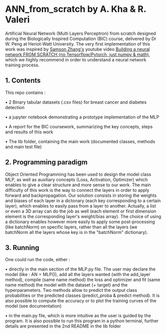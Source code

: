 # ANN_from_scratch by A. Kha & R. Valeri

Artificial Neural Network (Multi Layers Perceptron) from scratch designed during the Biologically Inspired Computation (BIC) course, delivered by Dr W. Peng at Heriot-Watt University. The very first implementation of this work was inspired by [Samson Zhang's](https://www.youtube.com/c/SamsonZhangTheSalmon) youtube video [Building a neural network FROM SCRATCH (no Tensorflow/Pytorch, just numpy & math)](https://www.youtube.com/watch?v=w8yWXqWQYmU), which we highly recommend in order to understand a neural network training process. 

## 1. Contents

This repo contains :

• 2 Binary tabular datasets (.csv files) for breast cancer and diabetes detection

• a jupyter notebook demonstrating a prototype implementation of the MLP

• A report for the BIC coursework, summarizing the key concepts, steps and results of this work

• The lib folder, containing the main work (documented classes, methods and main test file)

## 2. Programming paradigm

Object Oriented Programming has been used to design the model class MLP, as well as auxiliary concepts (Loss, Activation, Optimizer) which enables to give a clear structure and more sense to our work.
The main difficulty of this work is the way to connect the layers in order to apply forward and backpropagation. Our solution consists in storing the weights and biases of each layer in a dictonary (each key corresponding to a certain layer), which enables to easily pass from a layer to another.
Actually, a list or even a 3D array can do the job as well (each element or first dimension element is the corresponding layer's weight/bias array). The choice of using a dictionary enables however more easily to apply some post-processing (like batchNorm) on specific layers, rather than all the layers (we batchNorm all the layers whose key is in the "batchNorm" dictionary).

## 3. Running

One could run the code, either :

• directly in the main section of the MLP.py file. The user may declare the model (like : AN = MLP()), add all the layers wanted (with the add_layer method), compile (same name method) the loss and optimizer and fit (same name method) the model with the dataset (+ target) and the hyperparameters. Two methods allow to predict the output class probabilities or the predicted classes (predict_proba & predict method). It is also possible to compute the accuracy or to plot the training curves of the model (see documentation)

• in the main.py file, which is more intuitive as the user is guided by the program. It is also possible to run this program in a python terminal, further details are presented in the 2nd README in the lib folder
